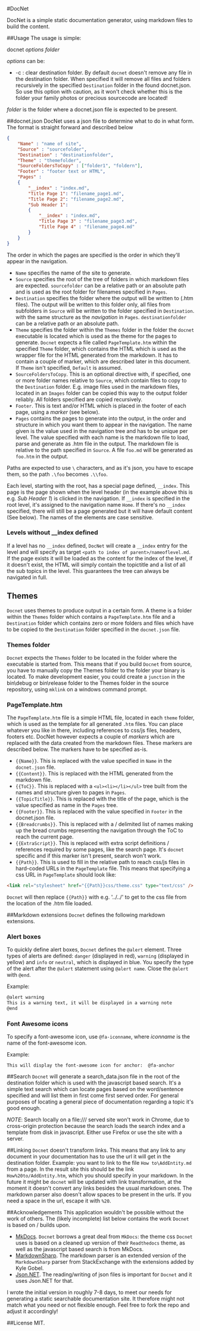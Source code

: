#DocNet

DocNet is a simple static documentation generator, using markdown files to build the content. 

##Usage
The usage is simple:

docnet *options* *folder*

*options* can be:
* -c : clear destination folder. By default `docnet` doesn't remove any file in the destination folder. When specified it will remove all files and folders recursively in the specified `Destination` folder in the found docnet.json. So use this option with caution, as it won't check whether this is the folder your family photos or precious sourcecode are located! 

*folder* is the folder where a docnet.json file is expected to be present. 

##docnet.json
DocNet uses a json file to determine what to do in what form. The format is straight forward and described below

```json
{
    "Name" : "name of site",
    "Source" : "sourcefolder",
    "Destination" : "destinationfolder",
    "Theme" : "themefolder",
    "SourceFoldersToCopy" : ["folder1", "foldern"],
    "Footer" : "footer text or HTML",
    "Pages" : 
    {
        "__index" : "index.md",
        "Title Page 1": "filename_page1.md", 
        "Title Page 2": "filename_page2.md",
        "Sub Header 1": 
        {
            "__index" : "index.md",
            "Title Page 3" : "filename_page3.md",
            "Title Page 4" : "filename_page4.md"
        }
    }
}
```

The order in which the pages are specified is the order in which they'll appear in the navigation. 

* `Name` specifies the name of the site to generate. 
* `Source` specifies the root of the tree of folders in which markdown files are expected. `sourcefolder` can be a relative path or an absolute path and is used as the root folder for filenames specified in `Pages`. 
* `Destination` specifies the folder where the output will be written to (.htm files). The output will be written to this folder only, all files from subfolders in `Source` will be written to the folder specified in `Destination`. with the same structure as the *navigation* in `Pages`. `destinationfolder` can be a relative path or an absolute path.
* `Theme` specifies the folder within the `Themes` folder in the folder the `docnet` executable is located which is used as the theme for the pages to generate. `Docnet` expects a file called `PageTemplate.htm` within the specified `Theme` folder, which contains the HTML which is used as the wrapper file for the HTML generated from the markdown. It has to contain a couple of marker, which are described later in this document. If `Theme` isn't specified, `Default` is assumed.
* `SourceFoldersToCopy`. This is an optional directive with, if specified, one or more folder names relative to `Source`, which contain files to copy to the `Destination` folder. E.g. image files used in the markdown files, located in an `Images` folder can be copied this way to the output folder reliably. All folders specified are copied recursively.
* `Footer`. This is text and/or HTML which is placed in the footer of each page, using a _marker_ (see below).
* `Pages` contains the pages to generate into the output, in the order and structure in which you want them to appear in the navigation. The name given is the value used in the navigation tree and has to be unique per level. The value specified with each name is the markdown file to load, parse and generate as .htm file in the output. The markdown file is relative to the path specified in `Source`. A file `foo.md` will be generated as `foo.htm` in the output. 

Paths are expected to use `\` characters, and as it's json, you have to escape them, so the path `.\foo` becomes `.\\foo`.

Each level, starting with the root, has a special page defined, `__index`. This page is the page shown when the level header (in the example above this is e.g. _Sub Header 1_) is clicked in the navigation. If `__index` is specified in the root level, it's assigned to the navigation name `Home`. If there's no `__index` specified, there will still be a page generated but it will have default content (See below). The names of the elements are case sensitive.

### Levels without __index defined
If a level has no `__index` defined, `DocNet` will create a `__index` entry for the level and will specify as target `<path to index of parent>/nameoflevel.md`. If the page exists it will be loaded as the content for the index of the level, if it doesn't exist, the HTML will simply contain the topictitle and a list of all the sub topics in the level. This guarantees the tree can always be navigated in full.  

## Themes
`Docnet` uses themes to produce output in a certain form. A theme is a folder within the `Themes` folder which contains a `PageTemplate.htm` file and a `Destination` folder which contains zero or more folders and files which have to be copied to the `Destination` folder specified in the `docnet.json` file. 

### Themes folder
`Docnet` expects the `Themes` folder to be located in the folder where the executable is started from. This means that if you build `Docnet` from source, you have to manually copy the Themes folder to the folder your binary is located. To make development easier, you could create a `junction` in the bin\debug or bin\release folder to the Themes folder in the source repository, using `mklink` on a windows command prompt.

### PageTemplate.htm
The `PageTemplate.htm` file is a simple HTML file, located in each `theme` folder, which is used as the template for all generated `.htm` files. You can place whatever you like in there, including references to css/js files, headers, footers etc. DocNet however expects a couple of *markers* which are replaced with the data created from the markdown files. These markers are described below. The markers have to be specified as-is.

* `{{Name}}`. This is replaced with the value specified in `Name` in the `docnet.json` file.
* `{{Content}}`. This is replaced with the HTML generated from the markdown file. 
* `{{ToC}}`. This is replaced with a `<ul><li></li></ul>` tree built from the names and structure given to pages in `Pages`.
* `{{TopicTitle}}`. This is replaced with the title of the page, which is the value specified as name in the `Pages` tree. 
* `{{Footer}}`. This is replaced with the value specified in `Footer` in the docnet.json file. 
* `{{Breadcrumbs}}`. This is replaced with a / delimited list of names making up the bread crumbs representing the navigation through the ToC to reach the current page. 
* `{{ExtraScript}}`. This is replaced with extra script definitions / references required by some pages, like the search page. It's `docnet` specific and if this marker isn't present, search won't work.
* `{{Path}}`. This is used to fill in the relative path to reach css/js files in hard-coded URLs in the `PageTemplate` file. This means that specifying a css URL in `PageTemplate` should look like:
```HTML
<link rel="stylesheet" href="{{Path}}css/theme.css" type="text/css" />
```
`Docnet` will then replace `{{Path}}` with e.g. '../../' to get to the css file from the location of the .htm file loaded.

##Markdown extensions
`Docnet` defines the following markdown extensions. 

### Alert boxes
To quickly define alert boxes, `Docnet` defines the `@alert` element. Three types of alerts are defined: `danger` (displayed in red), `warning` (displayed in yellow) and `info` or `neutral`, which is displayed in blue. You specify the type of the alert after the `@alert` statement using `@alert name`. Close the `@alert` with `@end`. 

Example:
```html
@alert warning
This is a warning text, it will be displayed in a warning note
@end
```

### Font Awesome icons
To specify a font-awesome icon, use `@fa-iconname`, where _iconname_ is the name of the font-awesome icon.

Example:
```
This will display the font-awesome icon for anchor:  @fa-anchor
```

##Search
`Docnet` will generate a search_data.json file in the root of the destination folder which is used with the javascript based search. It's a simple text search which can locate pages based on the word/sentence specified and will list them in first come first served order. For general purposes of locating a general piece of documentation regarding a topic it's good enough.

*NOTE*: Search locally on a file:/// served site won't work in Chrome, due to cross-origin protection because the search loads the search index and a template from disk in javascript. Either use Firefox or use the site with a server.

##Linking
`Docnet` doesn't transform links. This means that any link to any document in your documentation has to use the url it will get in the destination folder. Example: you want to link to the file `How to\AddEntity.md` from a page. In the result site this should be the link `How%20to/AddEntity.htm`, which you should specify in your markdown. In the future it might be `docnet` will be updated with link transformation, at the moment it doesn't convert any links besides the usual markdown ones. The markdown parser also doesn't allow spaces to be present in the urls. If you need a space in the url, escape it with `%20`. 

##Acknowledgements
This application wouldn't be possible without the work of others. The (likely incomplete) list below contains the work `Docnet` is based on / builds upon. 

* [MkDocs](http://www.mkdocs.org/). `Docnet` borrows a great deal from `MkDocs`: the theme css `Docnet` uses is based on a cleaned up version of their `Readthedocs` theme, as well as the javascript based search is from MkDocs. 
* [MarkdownSharp](https://github.com/KyleGobel/MarkdownSharp-GithubCodeBlocks). The markdown parser is an extended version of the `MarkdownSharp` parser from StackExchange with the extensions added by Kyle Gobel. 
* [Json.NET](http://www.newtonsoft.com/json). The reading/writing of json files is important for `Docnet` and it uses Json.NET for that. 

I wrote the initial version in roughly 7-8 days, to meet our needs for generating a static searchable documentation site. It therefore might not match what you need or not flexible enough. Feel free to fork the repo and adjust it accordingly!

##License
MIT.